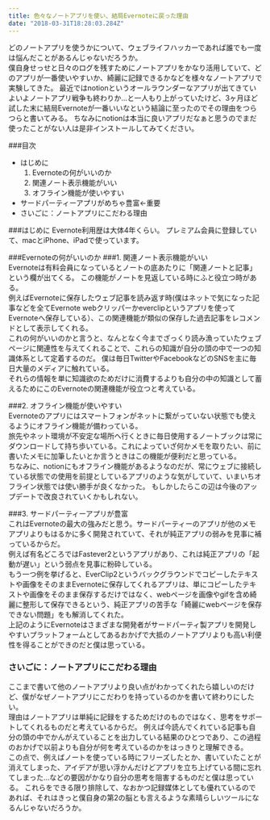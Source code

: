 ```yaml
---
title: 色々なノートアプリを使い、結局Evernoteに戻った理由
date: "2018-03-31T18:28:03.284Z"
---
```

どのノートアプリを使うかについて、ウェブライフハッカーであれば誰でも一度は悩んだことがあるんじゃないだろうか。<br />
僕自身せっせと日々のログを残すためにノートアプリをかなり活用していて、どのアプリが一番使いやすいか、綺麗に記録できるかなどを様々なノートアプリで実験してきた。
最近ではnotionというオールラウンダーなアプリが出てきていよいよノートアプリ戦争も終わりか…と一人もり上がっていたけど、3ヶ月ほど試した末に結局Evernoteが一番いいなという結論に至ったのでその理由をつらつらと書いてみる。
ちなみにnotionは本当に良いアプリだなぁと思うのでまだ使ったことがない人は是非インストールしてみてください。

###目次
* はじめに
    1. Evernoteの何がいいのか
    2. 関連ノート表示機能がいい
    3. オフライン機能が使いやすい
* サードパーティーアプリがめちゃ豊富←重要
* さいごに：ノートアプリにこだわる理由

###はじめに
Evernote利用歴は大体4年くらい。 プレミアム会員に登録していて、macとiPhone、iPadで使っています。

###Evernoteの何がいいのか
###1. 関連ノート表示機能がいい<br />
Evernoteは有料会員になっているとノートの底あたりに「関連ノートと記事」という欄が出てくる。 この機能がノートを見返している時にふと役立つ時がある。<br />
例えばEvernoteに保存したウェブ記事を読み返す時(僕はネットで気になった記事などを全てEvernote webクリッパーかeverclipというアプリを使ってEvernoteへ保存している）、この関連機能が類似の保存した過去記事をレコメンドとして表示してくれる。<br />
これの何がいいのかと言うと、なんとなく今までざっくり読み漁っていたウェブページに関連性を与えてくれることで、これらの知識が自分の頭の中で一つの知識体系として定着するのだ。 僕は毎日TwitterやFacebookなどのSNSを主に毎日大量のメディアに触れている。<br />
それらの情報を単に知識欲のためだけに消費するよりも自分の中の知識として蓄えるためにこのEvernoteの関連機能が役立つと考えている。

###2. オフライン機能が使いやすい<br>
Evernoteのアプリにはスマートフォンがネットに繋がっていない状態でも使えるようにオフライン機能が備わっている。<br />
旅先やネット環境が不安定な場所へ行くときに毎日使用するノートブックは常にダウンロードして持ち歩いている。これによっていざ何かメモを取りたい、前に書いたメモに加筆したいとか言うときはこの機能が便利だと思っている。<br />
ちなみに、notionにもオフライン機能があるようなのだが、常にウェブに接続している状態での使用を前提としているアプリのような気がしていて、いまいちオフライン状態では使い勝手が良くなかった。 もしかしたらこの辺は今後のアップデートで改良されていくかもしれない。

###3. サードパーティーアプリが豊富<br>
これはEvernoteの最大の強みだと思う。サードパーティーのアプリが他のメモアプリよりもはるかに多く開発されていて、それが純正アプリの弱みを見事に補っているからだ。<br />
例えば有名どころではFastever2というアプリがあり、これは純正アプリの「起動が遅い」という弱点を見事に粉砕している。 <br />
もう一つ例を挙げると、EverClip2というバックグラウンドでコピーしたテキストや画像をそのままEvernoteに保存してくれるアプリは、単にコピーしたテキストや画像をそのまま保存するだけではなく、webページを画像やgifを含め綺麗に整形して保存できるという、純正アプリの苦手な「綺麗にwebページを保存できない問題」をも解消してくれた。<br />
上記のようにEvernoteはさまざまな開発者がサードパーティ製アプリを開発しやすいプラットフォームとしてあるおかげで大抵のノートアプリよりも高い利便性を得ることができのだと僕は思っている。

### さいごに：ノートアプリにこだわる理由
ここまで書いて他のノートアプリより良い点がわかってくれたら嬉しいのだけど、僕がなぜノートアプリにこだわりを持っているのかを書いて終わりにしたい。<br />
理由はノートアプリは単純に記録をするためだけのものではなく、思考をサポートしてくれるものだと考えているからだ。 例えば今読んでくれている記事も自分の頭の中でかんがえていることを出力している結果のひとつであり、この過程のおかげで以前よりも自分が何を考えているのかをはっきりと理解できる。<br />
 この点で、例えばノートを使っている時にフリーズしたとか、書いていたことが消えてしまった、アイデアが思い浮かんだけどアプリを立ち上げている間に忘れてしまった...などの要因がかなり自分の思考を阻害するものだと僕は思っている。 これらをできる限り排除して、なおかつ記録媒体としても優れているのであれば、それはきっと僕自身の第2の脳とも言えるような素晴らしいツールになるんじゃないだろうか。

